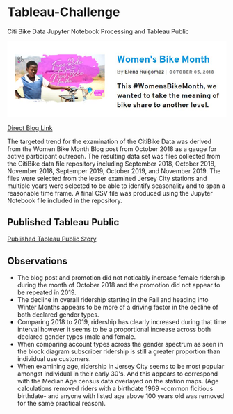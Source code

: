 # Tableau-Challenge
Citi Bike Data Jupyter Notebook Processing and Tableau Public

![#WomensBikeMonth](https://github.com/pulliam-chris/Tableau-Challenge/blob/main/images/WomenBikeMonth.JPG)

[Direct Blog Link](https://www.citibikenyc.com/blog/womens-bike-month "Citi Bike Blog")

The targeted trend for the examination of the CitiBike Data was derived from the Women Bike Month Blog post from October 2018 as a gauge for active participant outreach.  The resulting data set was files collected from the CitiBike data file repository including September 2018, October 2018, November 2018, Septemper 2019, October 2019, and November 2019.  The files were selected from the lesser examined Jersey City stations and multiple years were selected to be able to identify seasonality and to span a reasonable time frame.  A final CSV file was produced using the Jupyter Notebook file included in the repository. 

## Published Tableau Public
[Published Tableau Public Story](https://public.tableau.com/profile/chris.p2177#!/vizhome/CitiBike_16205974921770/Story1?publish=yes)

## Observations

* The blog post and promotion did not noticably increase female ridership during the month of October 2018 and the promotion did not appear to be repeated in 2019.
* The decline in overall ridership starting in the Fall and heading into Winter Months appears to be more of a driving factor in the decline of both declared gender types.
* Comparing 2018 to 2019, ridership has clearly increased during that time interval however it seems to be a proportional increase across both declared gender types (male and female.
* When comparing account types across the gender spectrum as seen in the block diagram subscriber ridership is still a greater proportion than individual use customers.
* When examining age, ridership in Jersey City seems to be most popular amongst individual in their early 30's. And this appears to correspond with the Median Age census data overlayed on the station maps. (Age calculations removed riders with a birthdate 1969 -common ficitious birthdate- and anyone with listed age above 100 years old was removed for the same practical reason).



